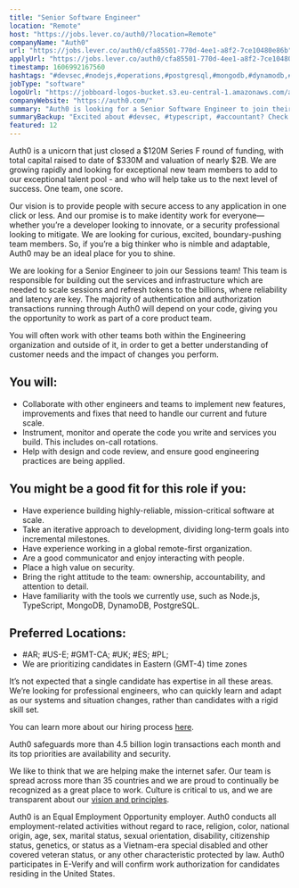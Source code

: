 ```yaml
---
title: "Senior Software Engineer"
location: "Remote"
host: "https://jobs.lever.co/auth0/?location=Remote"
companyName: "Auth0"
url: "https://jobs.lever.co/auth0/cfa85501-770d-4ee1-a8f2-7ce10480e86b"
applyUrl: "https://jobs.lever.co/auth0/cfa85501-770d-4ee1-a8f2-7ce10480e86b/apply"
timestamp: 1606992167560
hashtags: "#devsec,#nodejs,#operations,#postgresql,#mongodb,#dynamodb,#monitoring"
jobType: "software"
logoUrl: "https://jobboard-logos-bucket.s3.eu-central-1.amazonaws.com/auth0"
companyWebsite: "https://auth0.com/"
summary: "Auth0 is looking for a Senior Software Engineer to join their Sessions team."
summaryBackup: "Excited about #devsec, #typescript, #accountant? Check out this job post!"
featured: 12
---
```


Auth0 is a unicorn that just closed a $120M Series F round of funding, with total capital raised to date of $330M and valuation of nearly $2B. We are growing rapidly and looking for exceptional new team members to add to our exceptional talent pool - and who will help take us to the next level of success. One team, one score. 

Our vision is to provide people with secure access to any application in one click or less. And our promise is to make identity work for everyone—whether you’re a developer looking to innovate, or a security professional looking to mitigate. We are looking for curious, excited, boundary-pushing team members. So, if you’re a big thinker who is nimble and adaptable, Auth0 may be an ideal place for you to shine.

We are looking for a Senior Engineer to join our Sessions team! This team is responsible for building out the services and infrastructure which are needed to scale sessions and refresh tokens to the billions, where reliability and latency are key. The majority of authentication and authorization transactions running through Auth0 will depend on your code, giving you the opportunity to work as part of a core product team. 

You will often work with other teams both within the Engineering organization and outside of it, in order to get a better understanding of customer needs and the impact of changes you perform.

## You will:

*   Collaborate with other engineers and teams to implement new features, improvements and fixes that need to handle our current and future scale.
*   Instrument, monitor and operate the code you write and services you build. This includes on-call rotations.
*   Help with design and code review, and ensure good engineering practices are being applied.

## You might be a good fit for this role if you:

*   Have experience building highly-reliable, mission-critical software at scale.
*   Take an iterative approach to development, dividing long-term goals into incremental milestones.
*   Have experience working in a global remote-first organization.
*   Are a good communicator and enjoy interacting with people.
*   Place a high value on security.
*   Bring the right attitude to the team: ownership, accountability, and attention to detail.
*   Have familiarity with the tools we currently use, such as Node.js, TypeScript, MongoDB, DynamoDB, PostgreSQL.

## Preferred Locations:

*   #AR; #US-E; #GMT-CA; #UK; #ES; #PL;
*   We are prioritizing candidates in Eastern (GMT-4) time zones

It’s not expected that a single candidate has expertise in all these areas. We’re looking for professional engineers, who can quickly learn and adapt as our systems and situation changes, rather than candidates with a rigid skill set.

You can learn more about our hiring process [here](https://auth0.com/blog/how-we-hire-engineers/).

Auth0 safeguards more than 4.5 billion login transactions each month and its top priorities are availability and security.

We like to think that we are helping make the internet safer. Our team is spread across more than 35 countries and we are proud to continually be recognized as a great place to work. Culture is critical to us, and we are transparent about our [vision and principles](https://auth0.com/blog/the-developer-first-identity-platform-auth0-story-and-future). 

Auth0 is an Equal Employment Opportunity employer. Auth0 conducts all employment-related activities without regard to race, religion, color, national origin, age, sex, marital status, sexual orientation, disability, citizenship status, genetics, or status as a Vietnam-era special disabled and other covered veteran status, or any other characteristic protected by law. Auth0 participates in E-Verify and will confirm work authorization for candidates residing in the United States.
